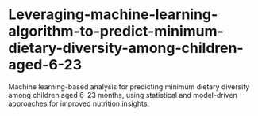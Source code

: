 # Leveraging-machine-learning-algorithm-to-predict-minimum-dietary-diversity-among-children-aged-6-23
Machine learning-based analysis for predicting minimum dietary diversity among children aged 6–23 months, using statistical and model-driven approaches for improved nutrition insights.

